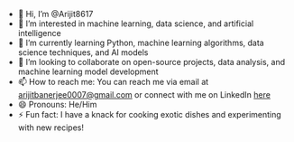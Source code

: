 - 👋 Hi, I’m @Arijit8617
- 👀 I’m interested in machine learning, data science, and artificial intelligence
- 🌱 I’m currently learning Python, machine learning algorithms, data science techniques, and AI models
- 💞️ I’m looking to collaborate on open-source projects, data analysis, and machine learning model development
- 📫 How to reach me: You can reach me via email at arijitbanerjee0007@gmail.com or connect with me on LinkedIn [here](https://www.linkedin.com/in/arijit-banerjee-962a5032b)
- 😄 Pronouns: He/Him
- ⚡ Fun fact: I have a knack for cooking exotic dishes and experimenting with new recipes!



<!---
Arijit8617/Arijit8617 is a ✨ special ✨ repository because its `README.md` (this file) appears on your GitHub profile.
You can click the Preview link to take a look at your changes.
--->
